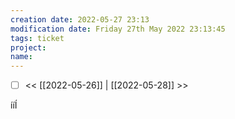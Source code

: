 ```yaml
---
creation date: 2022-05-27 23:13
modification date: Friday 27th May 2022 23:13:45
tags: ticket
project: 
name:
---
```


- [ ] << [[2022-05-26]] | [[2022-05-28]] >> 


ííÍ